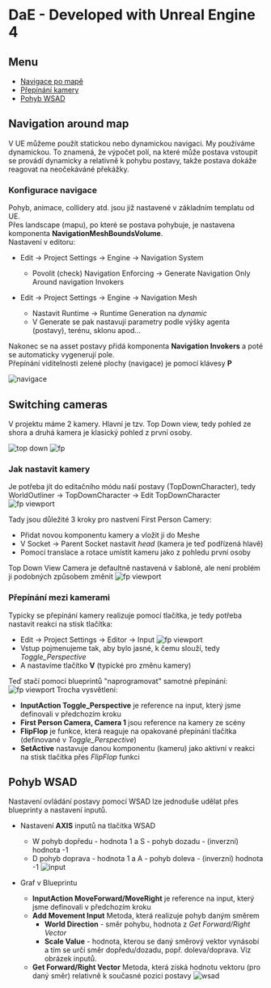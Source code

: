 ﻿# DaE - Developed with Unreal Engine 4
 
 ## Menu
 - [Navigace po mapě](#navigation-around-map)
 - [Přepínání kamery](#switching-cameras)
 - [Pohyb WSAD](#pohyb-wsad)
   
## Navigation around map

V UE můžeme použít statickou nebo dynamickou navigaci. My používáme dynamickou. To znamená, že výpočet polí, na které může postava vstoupit se provádí dynamicky a relativně k pohybu postavy, takže postava dokáže reagovat na neočekáváné překážky.
### Konfigurace navigace
Pohyb, animace, collidery atd. jsou již nastavené v základním templatu od UE.<br/>
Přes landscape (mapu), po které se postava pohybuje, je nastavena komponenta **NavigationMeshBoundsVolume**.</br>
Nastavení v editoru:
  * Edit -> Project Settings -> Engine -> Navigation System
    * Povolit (check) Navigation Enforcing -> Generate Navigation Only Around navigation Invokers
    
  * Edit -> Project Settings -> Engine -> Navigation Mesh
    * Nastavit Runtime -> Runtime Generation na *dynamic*
    * V Generate se pak nastavují parametry podle výšky agenta (postavy), terénu, sklonu apod...
    
Nakonec se na asset postavy přidá komponenta **Navigation Invokers** a poté se automaticky vygenerují pole. </b>    
Přepínání viditelnosti zelené plochy (navigace) je pomocí klávesy **P**</b>

![navigace](https://github.com/EvaKozakova26/DaE/blob/dev/resources/ue_nav.PNG "Vygenerovaná Navigace")

## Switching cameras
V projektu máme 2 kamery. Hlavní je tzv. Top Down view, tedy pohled ze shora a druhá kamera je klasický pohled z první osoby.

![top down](https://github.com/EvaKozakova26/DaE/blob/dev/resources/top_down_view.PNG "Top Down View")
![fp](https://github.com/EvaKozakova26/DaE/blob/dev/resources/fp_view.PNG "First Person View")

### Jak nastavit kamery
Je potřeba jít do editačního módu naší postavy (TopDownCharacter), tedy WorldOutliner -> TopDownCharacter -> Edit TopDownCharacter</b>
![fp viewport](https://github.com/EvaKozakova26/DaE/blob/dev/resources/fps_viewport.PNG "Edit camera")

Tady jsou důležité 3 kroky pro nastvení First Person Camery:
 * Přidat novou komponentu kamery a vložit ji do Meshe
 * V Socket -> Parent Socket nastavit *head* (kamera je teď podřízená hlavě)
 * Pomocí translace a rotace umístit kameru jako z pohledu první osoby
 
Top Down View Camera je defaultně nastavená v šabloně, ale není problém ji podobných způsobem změnit
![fp viewport](https://github.com/EvaKozakova26/DaE/blob/dev/resources/all_cameras.PNG "Edit camera")

### Přepínání mezi kamerami
Typicky se přepínání kamery realizuje pomocí tlačítka, je tedy potřeba nastavit reakci na stisk tlačítka:
 * Edit -> Project Settings -> Editor -> Input
![fp viewport](https://github.com/EvaKozakova26/DaE/blob/dev/resources/inputs.PNG "Toggle camera inputs")
 * Vstup pojmenujeme tak, aby bylo jasné, k čemu slouží, tedy *Toggle_Perspective*
 * A nastavíme tlačítko **V** (typické pro změnu kamery)
 
Teď stačí pomocí blueprintů "naprogramovat" samotné přepínání:
![fp viewport](https://github.com/EvaKozakova26/DaE/blob/dev/resources/switch_cameras_bp.PNG "Switching cameras blueprints")
Trocha vysvětlení:</b>
 * **InputAction Toggle_Perspective** je reference na input, který jsme definovali v předchozím kroku
 * **First Person Camera, Camera 1** jsou reference na kamery ze scény
 * **FlipFlop** je funkce, která reaguje na opakované přepínání tlačítka (definované v *Toggle_Perspective*)
 * **SetActive** nastavuje danou komponentu (kameru) jako aktivní v reakci na stisk tlačítka přes *FlipFlop* funkci 

## Pohyb WSAD
Nastavení ovládání postavy pomocí WSAD lze jednoduše udělat přes blueprinty a nastavení inputů.</b>
* Nastavení **AXIS** inputů na tlačítka WSAD
  * W pohyb dopředu - hodnota 1 a S - pohyb dozadu - (inverzní) hodnota -1
  * D pohyb doprava - hodnota 1 a A - pohyb doleva - (inverzní) hodnota -1
 ![input](https://github.com/EvaKozakova26/DaE/blob/dev/resources/inputs.PNG "inputs")

* Graf v Blueprintu
  * **InputAction MoveForward/MoveRight** je reference na input, který jsme definovali v předchozím kroku
  * **Add Movement Input** Metoda, která realizuje pohyb daným směrem
    * **World Direction** - směr pohybu, hodnota z *Get Forward/Right Vector*
    * **Scale Value** - hodnota, kterou se daný směrový vektor vynásobí a tím se určí směr dopředu/dozadu, popř. doleva/doprava. Viz obrázek inputů.
  * **Get Forward/Right Vector** Metoda, která získá hodnotu vektoru (pro daný směr) relativně k současné pozici postavy
   ![wsad](https://github.com/EvaKozakova26/DaE/blob/dev/resources/wasd.PNG "wsad blueprints")

  



 



 
